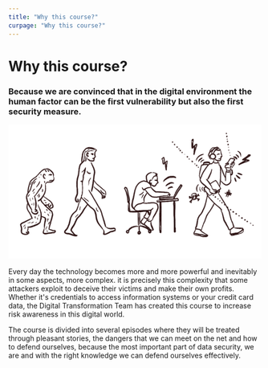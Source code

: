 ```yaml
---
title: "Why this course?"
curpage: "Why this course?"
---
```


<h1 class="home">Why this course?</h1>

<h3>Because we are convinced that in the digital environment the human factor can be the first vulnerability but also the first security measure.</h3>

<img src = "why_sa.png" class="img-responsive" alt="Why this course?">

Every day the technology becomes more and more powerful and inevitably in some aspects, more complex. it is precisely this complexity that some attackers exploit to deceive their victims and make their own profits. Whether it's credentials to access information systems or your credit card data, the Digital Transformation Team has created this course to increase risk awareness in this digital world.

The course is divided into several episodes where they will be treated through pleasant stories, the dangers that we can meet on the net and how to defend ourselves, because the most important part of data security, we are and with the right knowledge we can defend ourselves effectively.